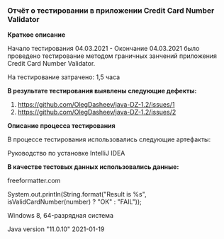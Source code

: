 ### Отчёт о тестировании в приложении Credit Card Number Validator

**Краткое описание**

Начало тестирования 04.03.2021 - Окончание 04.03.2021 было проведено тестирование методом граничных занчений приложения Credit Card Number Validator.

На тестирование затрачено: 1,5 часа

**В результате тестирования выявлены следующие дефекты:**

1. https://github.com/OlegDasheev/java-DZ-1.2/issues/1
1. https://github.com/OlegDasheev/java-DZ-1.2/issues/2

**Описание процесса тестирования**

В процессе тестирования использовались следующие артефакты:

Руководство по установке IntelliJ IDEA

**В качестве тестовых данных использовались данные:** 

freeformatter.com

System.out.println(String.format("Result is %s", isValidCardNumber(number) ? "OK" : "FAIL"));

Windows 8, 64-разрядная система

Java version "11.0.10" 2021-01-19
